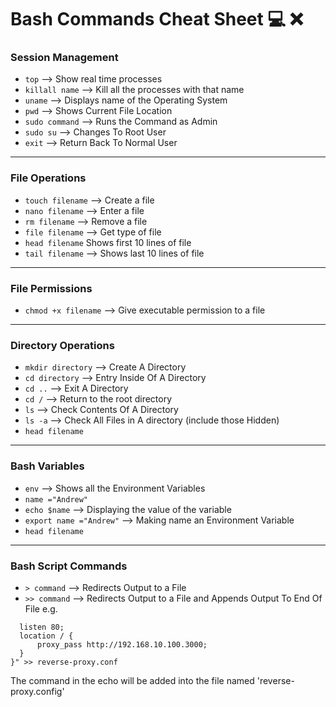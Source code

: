 # Bash Commands Cheat Sheet :computer: :x:


### Session Management

- ``` top ``` --> Show real time processes
- ``` killall name ``` --> Kill all the processes with that name
- ``` uname ``` --> Displays name of the Operating System
- ``` pwd ``` --> Shows Current File Location
- ``` sudo command ``` --> Runs the Command as Admin
- ``` sudo su ``` --> Changes To Root User
- ``` exit ``` --> Return Back To Normal User

---
### File Operations


- ``` touch filename ``` --> Create a file
- ``` nano filename ``` --> Enter a file
- ``` rm filename ``` --> Remove a file
- ``` file filename ``` --> Get type of file
- ``` head filename ``` Shows first 10 lines of file
- ``` tail filename ``` --> Shows last 10 lines of file

---

### File Permissions

- ``` chmod +x filename ``` --> Give executable permission to a file

---
### Directory Operations

- ``` mkdir directory ``` --> Create A Directory
- ``` cd directory ``` --> Entry Inside Of A Directory
- ``` cd .. ``` --> Exit A Directory
- ``` cd / ``` --> Return to the root directory
- ``` ls ``` --> Check Contents Of A Directory
- ``` ls -a ``` --> Check All Files in A directory (include those Hidden)
- ``` head filename ```

---
### Bash Variables

- ``` env ``` --> Shows all the Environment Variables
- ``` name ="Andrew" ```
- ``` echo $name ``` --> Displaying the value of the variable
- ``` export name ="Andrew" ``` --> Making name an Environment Variable
- ``` head filename ```

---
### Bash Script Commands

- ``` > command ```  --> Redirects Output to a File
- ``` >> command ``` --> Redirects Output to a File and Appends Output To End Of File
e.g.

```echo "server{listen 80;
  listen 80;
  location / {
      proxy_pass http://192.168.10.100.3000;
  }
}" >> reverse-proxy.conf
```

The command in the echo will be added into the file named 'reverse-proxy.config'